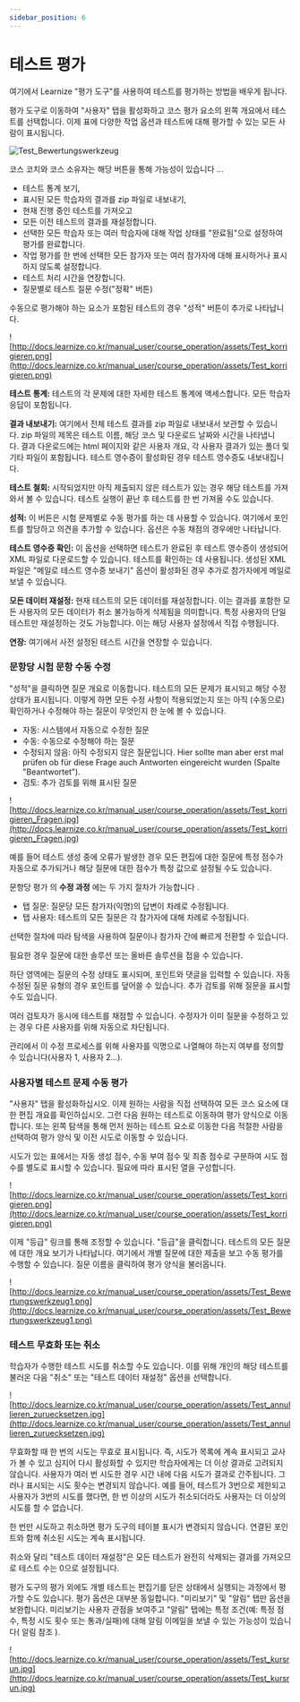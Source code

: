 ```yaml
---
sidebar_position: 6
---
```


# 테스트 평가

여기에서 Learnize "평가 도구"를 사용하여 테스트를 평가하는 방법을 배우게 됩니다.

평가 도구로 이동하여 "사용자" 탭을 활성화하고 코스 평가 요소의 왼쪽 개요에서 테스트를 선택합니다. 이제 표에 다양한 작업 옵션과 테스트에 대해 평가할 수 있는 모든 사람이 표시됩니다.

![Test_Bewertungswerkzeug](/img/course-operation/Test_Bewertungswerkzeug.png)

코스 코치와 코스 소유자는 해당 버튼을 통해 가능성이 있습니다 ...

- 테스트 통계 보기,
- 표시된 모든 학습자의 결과를 zip 파일로 내보내기,
- 현재 진행 중인 테스트를 가져오고
- 모든 이전 테스트의 결과를 재설정합니다.
- 선택한 모든 학습자 또는 여러 학습자에 대해 작업 상태를 "완료됨"으로 설정하여 평가를 완료합니다.
- 작업 평가를 한 번에 선택한 모든 참가자 또는 여러 참가자에 대해 표시하거나 표시하지 않도록 설정합니다.
- 테스트 처리 시간을 연장합니다.
- 질문별로 테스트 질문 수정("정확" 버튼)

수동으로 평가해야 하는 요소가 포함된 테스트의 경우 "성적" 버튼이 추가로 나타납니다.

![http://docs.learnize.co.kr/manual_user/course_operation/assets/Test_korrigieren.png](http://docs.learnize.co.kr/manual_user/course_operation/assets/Test_korrigieren.png)

**테스트 통계:** 테스트의 각 문제에 대한 자세한 테스트 통계에 액세스합니다. 모든 학습자 응답이 포함됩니다.

**결과 내보내기:** 여기에서 전체 테스트 결과를 zip 파일로 내보내서 보관할 수 있습니다. zip 파일의 제목은 테스트 이름, 해당 코스 및 다운로드 날짜와 시간을 나타냅니다. 결과 다운로드에는 html 페이지와 같은 사용자 개요, 각 사용자 결과가 있는 폴더 및 기타 파일이 포함됩니다. 테스트 영수증이 활성화된 경우 테스트 영수증도 내보내집니다.

**테스트 철회:** 시작되었지만 아직 제출되지 않은 테스트가 있는 경우 해당 테스트를 가져와서 볼 수 있습니다. 테스트 실행이 끝난 후 테스트를 한 번 가져올 수도 있습니다.

**성적:** 이 버튼은 시험 문제별로 수동 평가를 하는 데 사용할 수 있습니다. 여기에서 포인트를 할당하고 의견을 추가할 수 있습니다. 옵션은 수동 채점의 경우에만 나타납니다.

**테스트 영수증 확인:** 이 옵션을 선택하면 테스트가 완료된 후 테스트 영수증이 생성되어 XML 파일로 다운로드할 수 있습니다. 테스트를 확인하는 데 사용됩니다. 생성된 XML 파일은 "메일로 테스트 영수증 보내기" 옵션이 활성화된 경우 추가로 참가자에게 메일로 보낼 수 있습니다.

**모든 데이터 재설정:** 현재 테스트의 모든 데이터를 재설정합니다. 이는 결과를 포함한 모든 사용자의 모든 데이터가 취소 불가능하게 삭제됨을 의미합니다. 특정 사용자의 단일 테스트만 재설정하는 것도 가능합니다. 이는 해당 사용자 설정에서 직접 수행됩니다.

**연장:** 여기에서 사전 설정된 테스트 시간을 연장할 수 있습니다.

### 문항당 시험 문항 수동 수정

"성적"을 클릭하면 질문 개요로 이동합니다. 테스트의 모든 문제가 표시되고 해당 수정 상태가 표시됩니다. 이렇게 하면 모든 수정 사항이 적용되었는지 또는 아직 (수동으로) 확인하거나 수정해야 하는 질문이 무엇인지 한 눈에 볼 수 있습니다.

- 자동: 시스템에서 자동으로 수정한 질문
- 수동: 수동으로 수정해야 하는 질문
- 수정되지 않음: 아직 수정되지 않은 질문입니다. Hier sollte man aber erst mal prüfen ob für diese Frage auch Antworten eingereicht wurden (Spalte "Beantwortet").
- 검토: 추가 검토를 위해 표시된 질문

![http://docs.learnize.co.kr/manual_user/course_operation/assets/Test_korrigieren_Fragen.jpg](http://docs.learnize.co.kr/manual_user/course_operation/assets/Test_korrigieren_Fragen.jpg)

예를 들어 테스트 생성 중에 오류가 발생한 경우 모든 편집에 대한 질문에 특정 점수가 자동으로 추가되거나 해당 질문에 대한 점수가 특정 값으로 설정될 수도 있습니다.

문항당 평가 의 **수정 과정** 에는 두 가지 절차가 가능합니다 .

- 탭 질문: 질문당 모든 참가자(익명)의 답변이 차례로 수정됩니다.
- 탭 사용자: 테스트의 모든 질문은 각 참가자에 대해 차례로 수정됩니다.

선택한 절차에 따라 탐색을 사용하여 질문이나 참가자 간에 빠르게 전환할 수 있습니다.

필요한 경우 질문에 대한 솔루션 또는 올바른 솔루션을 접을 수 있습니다.

하단 영역에는 질문의 수정 상태도 표시되며, 포인트와 댓글을 입력할 수 있습니다. 자동 수정된 질문 유형의 경우 포인트를 덮어쓸 수 있습니다. 추가 검토를 위해 질문을 표시할 수도 있습니다.

여러 검토자가 동시에 테스트를 채점할 수 있습니다. 수정자가 이미 질문을 수정하고 있는 경우 다른 사용자를 위해 자동으로 차단됩니다.

관리에서 이 수정 프로세스를 위해 사용자를 익명으로 나열해야 하는지 여부를 정의할 수 있습니다(사용자 1, 사용자 2...).

### 사용자별 테스트 문제 수동 평가

"사용자" 탭을 활성화하십시오. 이제 원하는 사람을 직접 선택하여 모든 코스 요소에 대한 편집 개요를 확인하십시오. 그런 다음 원하는 테스트로 이동하여 평가 양식으로 이동합니다. 또는 왼쪽 탐색을 통해 먼저 원하는 테스트 요소로 이동한 다음 적절한 사람을 선택하여 평가 양식 및 이전 시도로 이동할 수 있습니다.

시도가 있는 표에서는 자동 생성 점수, 수동 부여 점수 및 최종 점수로 구분하여 시도 점수를 별도로 표시할 수 있습니다. 필요에 따라 표시된 열을 구성합니다.

![http://docs.learnize.co.kr/manual_user/course_operation/assets/Test_korrigieren.png](http://docs.learnize.co.kr/manual_user/course_operation/assets/Test_korrigieren.png)

이제 "등급" 링크를 통해 조정할 수 있습니다. "등급"을 클릭합니다. 테스트의 모든 질문에 대한 개요 보기가 나타납니다. 여기에서 개별 질문에 대한 제출을 보고 수동 평가를 수행할 수 있습니다. 질문 이름을 클릭하여 평가 양식을 불러옵니다.

![http://docs.learnize.co.kr/manual_user/course_operation/assets/Test_Bewertungswerkzeug1.png](http://docs.learnize.co.kr/manual_user/course_operation/assets/Test_Bewertungswerkzeug1.png)

### 테스트 무효화 또는 취소

학습자가 수행한 테스트 시도를 취소할 수도 있습니다. 이를 위해 개인의 해당 테스트를 불러온 다음 "취소" 또는 "테스트 데이터 재설정" 옵션을 선택합니다.

![http://docs.learnize.co.kr/manual_user/course_operation/assets/Test_annullieren_zuruecksetzen.jpg](http://docs.learnize.co.kr/manual_user/course_operation/assets/Test_annullieren_zuruecksetzen.jpg)

무효화할 때 한 번의 시도는 무효로 표시됩니다. 즉, 시도가 목록에 계속 표시되고 교사가 볼 수 있고 심지어 다시 활성화할 수 있지만 학습자에게는 더 이상 결과로 고려되지 않습니다. 사용자가 여러 번 시도한 경우 시간 내에 다음 시도가 결과로 간주됩니다. 그러나 표시되는 시도 횟수는 변경되지 않습니다. 예를 들어, 테스트가 3번으로 제한되고 사용자가 3번의 시도를 했다면, 한 번 이상의 시도가 취소되더라도 사용자는 더 이상의 시도를 할 수 없습니다.

한 번만 시도하고 취소하면 평가 도구의 테이블 표시가 변경되지 않습니다. 연결된 포인트와 함께 취소된 시도는 계속 표시됩니다.

취소와 달리 "테스트 데이터 재설정"은 모든 테스트가 완전히 삭제되는 결과를 가져오므로 테스트 수는 0으로 설정됩니다.

평가 도구의 평가 외에도 개별 테스트는 편집기를 닫은 상태에서 실행되는 과정에서 평가할 수도 있습니다. 평가 옵션은 대부분 동일합니다. "미리보기" 및 "알림" 탭만 옵션을 보완합니다. 미리보기는 사용자 관점을 보여주고 "알림" 탭에는 특정 조건(예: 특정 점수, 특정 시도 횟수 또는 통과/실패)에 대해 알림 이메일을 보낼 수 있는 가능성이 있습니다( 알림 참조 ).

![http://docs.learnize.co.kr/manual_user/course_operation/assets/Test_kursrun.jpg](http://docs.learnize.co.kr/manual_user/course_operation/assets/Test_kursrun.jpg)